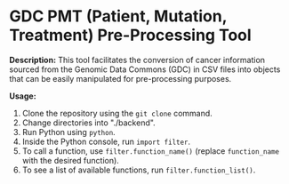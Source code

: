 # GDC PMT (Patient, Mutation, Treatment) Pre-Processing Tool

**Description:** This tool facilitates the conversion of cancer information sourced from the Genomic Data Commons (GDC) in CSV files into objects that can be easily manipulated for pre-processing purposes.

**Usage:**
1. Clone the repository using the `git clone` command.
2. Change directories into "./backend".
3. Run Python using `python`.
4. Inside the Python console, run `import filter`.
5. To call a function, use `filter.function_name()` (replace `function_name` with the desired function).
6. To see a list of available functions, run `filter.function_list()`.

